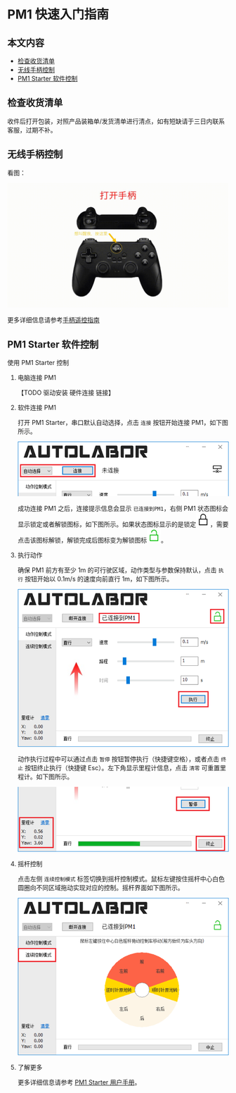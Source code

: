 ﻿# PM1 快速入门指南

## 本文内容

* <a href="#检查收货清单">检查收货清单</a>
* <a href="#无线手柄控制">无线手柄控制</a>
* <a href="#PM1 Starter 软件控制">PM1 Starter 软件控制</a>

<a name="检查收货清单"></a>

## 检查收货清单

收件后打开包装，对照产品装箱单/发货清单进行清点，如有短缺请于三日内联系客服，过期不补。

<a name="无线手柄控制"></a>

## 无线手柄控制

看图：

![](imgs/joystick_define.gif)

更多详细信息请参考[手柄遥控指南](../user-guide/using-controller)

<a name="PM1 Starter 软件控制"></a>

## PM1 Starter 软件控制

使用 PM1 Starter 控制

1. 电脑连接 PM1
   
   【TODO 驱动安装 硬件连接 链接】

2. 软件连接 PM1

   打开 PM1 Starter，串口默认自动选择，点击 `连接` 按钮开始连接 PM1，如下图所示。

   ![](imgs/connect.png)

   成功连接 PM1 之后，连接提示信息会显示 `已连接到PM1`，右侧 PM1 状态图标会显示锁定或者解锁图标，如下图所示。如果状态图标显示的是锁定![](imgs/state_lock.png)，需要点击该图标解锁，解锁完成后图标变为解锁图标![](imgs/state_unlock.png)。

3. 执行动作

   确保 PM1 前方有至少 1m 的可行驶区域，动作类型与参数保持默认，点击 `执行` 按钮开始以 0.1m/s 的速度向前直行 1m，如下图所示。

   ![](imgs/connected_execute.png)

   动作执行过程中可以通过点击 `暂停` 按钮暂停执行（快捷键空格），或者点击 `终止` 按钮终止执行（快捷键 Esc）。左下角显示里程计信息，点击 `清零` 可重置里程计。如下图所示。

   ![](imgs/executing.png)

4. 摇杆控制

   点击左侧 `连续控制模式` 标签切换到摇杆控制模式。鼠标左键按住摇杆中心白色圆圈向不同区域拖动实现对应的控制。摇杆界面如下图所示。

   ![](imgs/joystick.png)

5. 了解更多

    更多详细信息请参考 [PM1 Starter 用户手册](../user-guide/using-pm1-starter/doc)。
